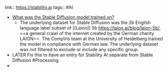 ---
---

link:: https://stability.ai
tags:: #AI

- [What was the Stable Diffusion model trained on?](https://stability.ai/faq)
	- The underlying dataset for Stable Diffusion was the 2b English language label subset of [[Laion]] 5b https://laion.ai/blog/laion-5b/, ==a general crawl of the internet created by the German charity LAION==. The CompVis team at the University of Heidelberg trained the model in compliance with German law. The underlying dataset was not filtered to exclude or include any specific group.
- LATER Fix this to have an entry for Stability AI separate from Stable Diffusion #Processing
-